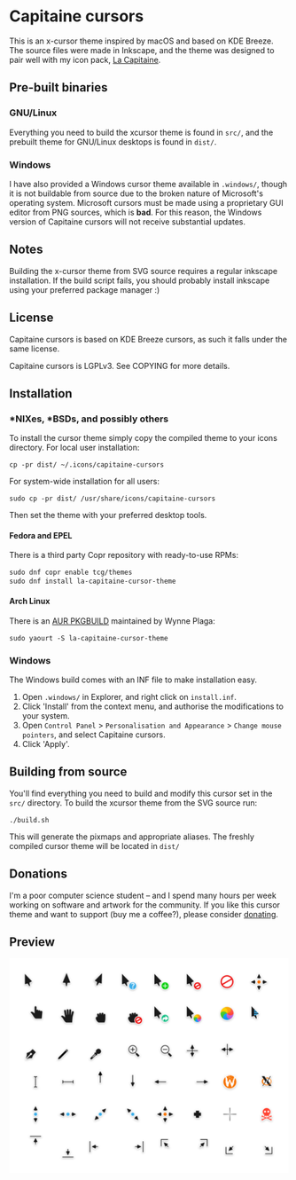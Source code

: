# Capitaine cursors
This is an x-cursor theme inspired by macOS and based on KDE Breeze.
The source files were made in Inkscape, and the theme was designed to
pair well with my icon pack,
[La Capitaine](https://github.com/keeferrourke/la-capitaine-icon-theme).

## Pre-built binaries
### GNU/Linux
Everything you need to build the xcursor theme is found in `src/`, and
the prebuilt theme for GNU/Linux desktops is found in `dist/`.

### Windows
I have also provided a Windows cursor theme available in `.windows/`,
though it is not buildable from source due to the broken nature of
Microsoft's operating system. Microsoft cursors must be made using a
proprietary GUI editor from PNG sources, which is **bad**. For this
reason, the Windows version of Capitaine cursors will not receive
substantial updates.

## Notes
Building the x-cursor theme from SVG source requires a regular inkscape
installation. If the build script fails, you should probably install
inkscape using your preferred package manager :)

## License
Capitaine cursors is based on KDE Breeze cursors, as such it falls under
the same license.

Capitaine cursors is LGPLv3. See COPYING for more details.

## Installation
### \*NIXes, \*BSDs, and possibly others
To install the cursor theme simply copy the compiled theme to your icons
directory. For local user installation:

    cp -pr dist/ ~/.icons/capitaine-cursors

For system-wide installation for all users:

    sudo cp -pr dist/ /usr/share/icons/capitaine-cursors

Then set the theme with your preferred desktop tools.

#### Fedora and EPEL
There is a third party Copr repository with ready-to-use RPMs:
```
sudo dnf copr enable tcg/themes
sudo dnf install la-capitaine-cursor-theme
```

#### Arch Linux
There is an [AUR PKGBUILD](https://aur.archlinux.org/packages/la-capitaine-cursor-theme/)
maintained by Wynne Plaga:
```
sudo yaourt -S la-capitaine-cursor-theme
```

### Windows
The Windows build comes with an INF file to make installation easy.
 1. Open `.windows/` in Explorer, and right click on `install.inf`.
 2. Click 'Install' from the context menu, and authorise the
    modifications to your system.
 3. Open `Control Panel` > `Personalisation and Appearance` >
    `Change mouse pointers`, and select Capitaine cursors.
 4. Click 'Apply'.

## Building from source
You'll find everything you need to build and modify this cursor set in
the `src/` directory. To build the xcursor theme from the SVG source
run:

```
./build.sh

```

This will generate the pixmaps and appropriate aliases.
The freshly compiled cursor theme will be located in `dist/`

## Donations
I'm a poor computer science student &ndash; and I spend many hours per
week working on software and artwork for the community. If you like this
cursor theme and want to support (buy me a coffee?), please consider
[donating](https://paypal.me/keeferrourke).

## Preview
![](preview.png)
